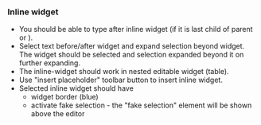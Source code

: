 ### Inline widget

* You should be able to type after inline widget (if it is last child of parent <heading> or <paragraph>).
* Select text before/after widget and expand selection beyond widget. The widget should be selected and selection expanded beyond it on further expanding.
* The inline-widget should work in nested editable widget (table).
* Use "insert placeholder" toolbar button to insert inline widget.
* Selected inline widget should have
    * widget border (blue)
    * activate fake selection - the "fake selection" element will be shown above the editor

